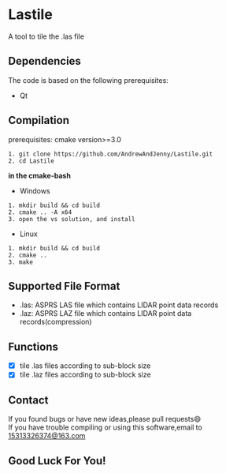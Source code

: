# Lastile

A tool to tile the .las file

## Dependencies

The code is based on the following prerequisites:
* Qt

##  Compilation
prerequisites: cmake version>=3.0

```
1. git clone https://github.com/AndrewAndJenny/Lastile.git
2. cd Lastile
```

**in the cmake-bash**
* Windows
```
1. mkdir build && cd build
2. cmake .. -A x64
3. open the vs solution, and install
```
* Linux
```
1. mkdir build && cd build
2. cmake ..
3. make
```

## Supported File Format
* .las: ASPRS LAS file which contains LIDAR point data records
* .laz: ASPRS LAZ file which contains LIDAR point data records(compression)

## Functions
- [x] tile .las files according to sub-block size
- [x] tile .laz files according to sub-block size

##  Contact
If you found bugs or have new ideas,please pull requests:smile:   
If you have trouble compiling or using this software,email to 15313326374@163.com

## Good Luck For You!
